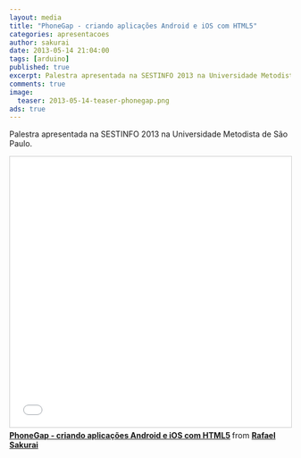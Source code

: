 ```yaml
---
layout: media
title: "PhoneGap - criando aplicações Android e iOS com HTML5"
categories: apresentacoes
author: sakurai
date: 2013-05-14 21:04:00
tags: [arduino]
published: true
excerpt: Palestra apresentada na SESTINFO 2013 na Universidade Metodista de São Paulo.
comments: true
image:
  teaser: 2013-05-14-teaser-phonegap.png
ads: true
---
```


Palestra apresentada na SESTINFO 2013 na Universidade Metodista de São Paulo.

<iframe src="//www.slideshare.net/slideshow/embed_code/key/PEo8zrWubXjhE" width="595" height="485" frameborder="0" marginwidth="0" marginheight="0" scrolling="no" style="border:1px solid #CCC; border-width:1px; margin-bottom:5px; max-width: 100%;" allowfullscreen> </iframe> <div style="margin-bottom:5px"> <strong> <a href="//www.slideshare.net/rafaelsakurai/phone-gap-criando-aplicacoes-android-e-ios-com-html5-21162689" title="PhoneGap - criando aplicações Android e iOS com HTML5" target="_blank">PhoneGap - criando aplicações Android e iOS com HTML5</a> </strong> from <strong><a href="//www.slideshare.net/rafaelsakurai" target="_blank">Rafael Sakurai</a></strong> </div>
